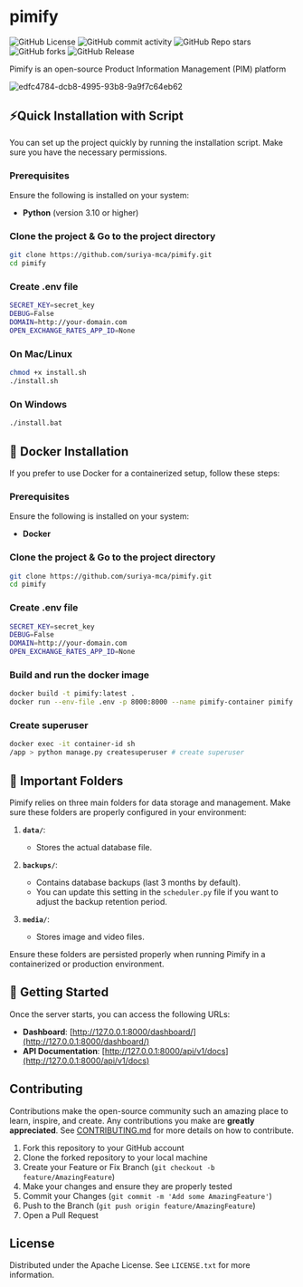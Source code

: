 # pimify
![GitHub License](https://img.shields.io/github/license/suriya-mca/pimify) ![GitHub commit activity](https://img.shields.io/github/commit-activity/t/suriya-mca/pimify) ![GitHub Repo stars](https://img.shields.io/github/stars/suriya-mca/pimify?style=flat&color=pink) ![GitHub forks](https://img.shields.io/github/forks/suriya-mca/pimify?style=flat&color=yellow) ![GitHub Release](https://img.shields.io/github/v/release/suriya-mca/pimify?color=green)

Pimify is an open-source Product Information Management (PIM) platform

![edfc4784-dcb8-4995-93b8-9a9f7c64eb62](https://github.com/user-attachments/assets/5e480ae4-10a8-442a-96bb-daa882974855)

## 	⚡Quick Installation with Script

You can set up the project quickly by running the installation script. Make sure you have the necessary permissions.

### Prerequisites

Ensure the following is installed on your system:

- **Python** (version 3.10 or higher)

### Clone the project & Go to the project directory

```bash
git clone https://github.com/suriya-mca/pimify.git
cd pimify
```

### Create .env file

```bash
SECRET_KEY=secret_key
DEBUG=False
DOMAIN=http://your-domain.com
OPEN_EXCHANGE_RATES_APP_ID=None
```

### On Mac/Linux

```bash
chmod +x install.sh
./install.sh
```

### On Windows

```bash
./install.bat
```

## 🐋 Docker Installation

If you prefer to use Docker for a containerized setup, follow these steps:

### Prerequisites

Ensure the following is installed on your system:

- **Docker**

### Clone the project & Go to the project directory

```bash
git clone https://github.com/suriya-mca/pimify.git
cd pimify
```

### Create .env file

```bash
SECRET_KEY=secret_key
DEBUG=False
DOMAIN=http://your-domain.com
OPEN_EXCHANGE_RATES_APP_ID=None
```

### Build and run the docker image

```bash
docker build -t pimify:latest .
docker run --env-file .env -p 8000:8000 --name pimify-container pimify:latest
```

### Create superuser
```bash
docker exec -it container-id sh
/app > python manage.py createsuperuser # create superuser
```

## 📂 Important Folders

Pimify relies on three main folders for data storage and management. Make sure these folders are properly configured in your environment:

1. **`data/`**: 
   - Stores the actual database file.

2. **`backups/`**: 
   - Contains database backups (last 3 months by default).
   - You can update this setting in the `scheduler.py` file if you want to adjust the backup retention period.

3. **`media/`**: 
   - Stores image and video files.

Ensure these folders are persisted properly when running Pimify in a containerized or production environment.

## 🚀 Getting Started

Once the server starts, you can access the following URLs:

- **Dashboard**: [http://127.0.0.1:8000/dashboard/](http://127.0.0.1:8000/dashboard/)
- **API Documentation**: [http://127.0.0.1:8000/api/v1/docs](http://127.0.0.1:8000/api/v1/docs)

## Contributing

Contributions make the open-source community such an amazing place to learn, inspire, and create. Any contributions you make are **greatly appreciated**. See [CONTRIBUTING.md](./CONTRIBUTING.md) for more details on how to contribute.

1. Fork this repository to your GitHub account
2. Clone the forked repository to your local machine
3. Create your Feature or Fix Branch (`git checkout -b feature/AmazingFeature`)
4. Make your changes and ensure they are properly tested
5. Commit your Changes (`git commit -m 'Add some AmazingFeature'`)
6. Push to the Branch (`git push origin feature/AmazingFeature`)
7. Open a Pull Request

## License

Distributed under the Apache License. See `LICENSE.txt` for more information.
